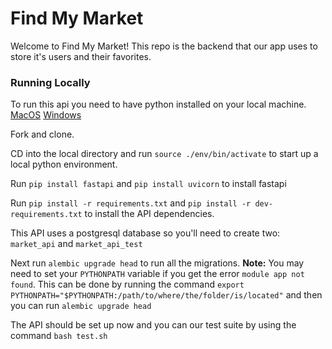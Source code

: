 # Find My Market

Welcome to Find My Market! This repo is the backend that our app uses to store it's users and their favorites.

### Running Locally

To run this api you need to have python installed on your local machine. [MacOS](https://docs.python-guide.org/starting/install3/osx/) [Windows](https://docs.python.org/3/using/windows.html)

Fork and clone.

CD into the local directory and run `source ./env/bin/activate` to start up a local python environment.

Run `pip install fastapi` and `pip install uvicorn` to install fastapi

Run `pip install -r requirements.txt` and `pip install -r dev-requirements.txt` to install the API dependencies.

This API uses a postgresql database so you'll need to create two: `market_api` and `market_api_test`

Next run `alembic upgrade head` to run all the migrations. **Note:** You may need to set your `PYTHONPATH` variable if you get the error `module app not found`. This can be done by running the command `export PYTHONPATH="$PYTHONPATH:/path/to/where/the/folder/is/located"` and then you can run `alembic upgrade head`

The API should be set up now and you can our test suite by using the command `bash test.sh`
